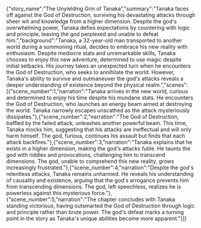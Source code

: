 {"story_name":"The Unyielding Grin of Tanaka","summary":"Tanaka faces off against the God of Destruction, surviving his devastating attacks through sheer wit and knowledge from a higher dimension. Despite the god's overwhelming power, Tanaka defies expectations by countering with logic and principle, leaving the god perplexed and unable to defeat him.","background":"Tanaka, a 32-year-old man transported to another world during a summoning ritual, decides to embrace his new reality with enthusiasm. Despite mediocre stats and unremarkable skills, Tanaka chooses to enjoy this new adventure, determined to use magic despite initial setbacks. His journey takes an unexpected turn when he encounters the God of Destruction, who seeks to annihilate the world. However, Tanaka's ability to survive and outmaneuver the god's attacks reveals a deeper understanding of existence beyond the physical realm.","scenes":[{"scene_number":1,"narration":"Tanaka arrives in the new world, curious and determined to enjoy his time despite his mundane stats. He encounters the God of Destruction, who launches an energy beam aimed at destroying the world. Tanaka narrowly escapes unscathed as the attack mysteriously dissipates."},{"scene_number":2,"narration":"The God of Destruction, baffled by the failed attack, unleashes another powerful beam. This time, Tanaka mocks him, suggesting that his attacks are ineffectual and will only harm himself. The god, furious, continues his assault but finds that each attack backfires."},{"scene_number":3,"narration":"Tanaka explains that he exists in a higher dimension, making the god's attacks futile. He taunts the god with riddles and provocations, challenging him to transcend dimensions. The god, unable to comprehend this new reality, grows increasingly frustrated."},{"scene_number":4,"narration":"Despite the god's relentless attacks, Tanaka remains unharmed. He reveals his understanding of causality and existence, arguing that the god's arrogance prevents him from transcending dimensions. The god, left speechless, realizes he is powerless against this mysterious force."},{"scene_number":5,"narration":"The chapter concludes with Tanaka standing victorious, having outsmarted the God of Destruction through logic and principle rather than brute power. The god's defeat marks a turning point in the story as Tanaka's unique abilities become more apparent."}]}